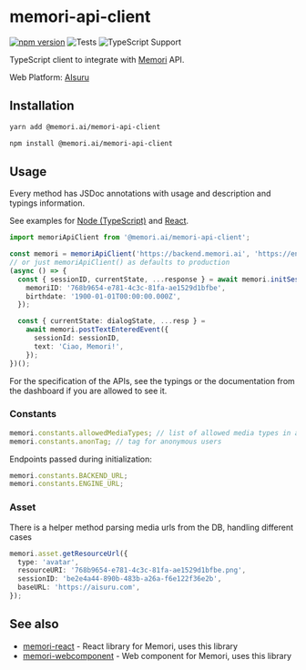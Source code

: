 # memori-api-client

[![npm version](https://img.shields.io/github/package-json/v/memori-ai/memori-api-client)](https://www.npmjs.com/package/@memori.ai/memori-api-client)
![Tests](https://github.com/memori-ai/memori-api-client/workflows/CI/badge.svg?branch=main)
![TypeScript Support](https://img.shields.io/badge/TypeScript-Support-blue)

TypeScript client to integrate with [Memori](https://memori.ai) API.

Web Platform: [AIsuru](https://aisuru.com)

## Installation

```bash
yarn add @memori.ai/memori-api-client
```

```bash
npm install @memori.ai/memori-api-client
```

## Usage

Every method has JSDoc annotations with usage and description and typings information.

See examples for [Node (TypeScript)](https://github.com/memori-ai/examples/blob/main/ts-sdk/index.ts) and [React](https://github.com/memori-ai/examples/blob/main/react-ts-with-api-client/src/App.tsx).

```ts
import memoriApiClient from '@memori.ai/memori-api-client';

const memori = memoriApiClient('https://backend.memori.ai', 'https://engine.memori.ai');
// or just memoriApiClient() as defaults to production
(async () => {
  const { sessionID, currentState, ...response } = await memori.initSession({
    memoriID: '768b9654-e781-4c3c-81fa-ae1529d1bfbe',
    birthdate: '1900-01-01T00:00:00.000Z',
  });

  const { currentState: dialogState, ...resp } =
    await memori.postTextEnteredEvent({
      sessionId: sessionID,
      text: 'Ciao, Memori!',
    });
})();
```

For the specification of the APIs, see the typings or the documentation from the dashboard if you are allowed to see it.

### Constants

```ts
memori.constants.allowedMediaTypes; // list of allowed media types in asset upload
memori.constants.anonTag; // tag for anonymous users
```

Endpoints passed during initialization:

```ts
memori.constants.BACKEND_URL;
memori.constants.ENGINE_URL;
```

### Asset

There is a helper method parsing media urls from the DB, handling different cases

```ts
memori.asset.getResourceUrl({
  type: 'avatar',
  resourceURI: '768b9654-e781-4c3c-81fa-ae1529d1bfbe.png',
  sessionID: 'be2e4a44-890b-483b-a26a-f6e122f36e2b',
  baseURL: 'https://aisuru.com',
});
```

## See also

- [memori-react](https://github.com/memori-ai/memori-react) - React library for Memori, uses this library
- [memori-webcomponent](https://github.com/memori-ai/memori-webcomponent) - Web component for Memori, uses this library
